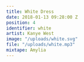 ```yaml
---
title: White Dress
date: 2018-01-13 09:28:00 Z
position: 4
identifier: white
artist: Kanye West
image: "/uploads/white.svg"
file: "/uploads/white.mp3"
mixtape: Amylia
---
```


